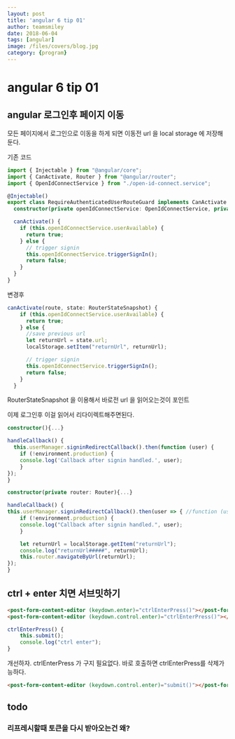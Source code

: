 ```yaml
---
layout: post
title: 'angular 6 tip 01' 
author: teamsmiley 
date: 2018-06-04
tags: [angular]
image: /files/covers/blog.jpg
category: {program}
---
```


# angular 6 tip 01

## angular 로그인후 페이지 이동

모든 페이지에서 로그인으로 이동을 하게 되면 이동전 url 을 local storage 에 저장해둔다.

기존 코드

```ts
import { Injectable } from "@angular/core";
import { CanActivate, Router } from "@angular/router";
import { OpenIdConnectService } from "./open-id-connect.service";

@Injectable()
export class RequireAuthenticatedUserRouteGuard implements CanActivate {
  constructor(private openIdConnectService: OpenIdConnectService, private router: Router) {}

  canActivate() {
    if (this.openIdConnectService.userAvailable) {
      return true;
    } else {
      // trigger signin
      this.openIdConnectService.triggerSignIn();
      return false;
    }
  }
}
```

변경후

```ts
canActivate(route, state: RouterStateSnapshot) {
    if (this.openIdConnectService.userAvailable) {
      return true;
    } else {
      //save previous url
      let returnUrl = state.url;
      localStorage.setItem("returnUrl", returnUrl);

      // trigger signin
      this.openIdConnectService.triggerSignIn();
      return false;
    }
  }
```

RouterStateSnapshot 을 이용해서 바로전 url 을 읽어오는것이 포인트

이제 로그인후 이걸 읽어서 리다이렉트해주면된다.

```ts
constructor(){...}

handleCallback() {
  this.userManager.signinRedirectCallback().then(function (user) {
    if (!environment.production) {
    console.log('Callback after signin handled.', user);
    }
});
}
```

```ts
constructor(private router: Router){...}

handleCallback() {
this.userManager.signinRedirectCallback().then(user => { //function (user)면 에러남 꼭 => { 로 해야함.
    if (!environment.production) {
    console.log("Callback after signin handled.", user);
    }

    let returnUrl = localStorage.getItem("returnUrl");
    console.log("returnUrl#####", returnUrl);
    this.router.navigateByUrl(returnUrl);
});
}
```

## ctrl + enter 치면 서브밋하기

```html
<post-form-content-editor (keydown.enter)="ctrlEnterPress()"></post-form-content-editor> //enter에서 동작
<post-form-content-editor (keydown.control.enter)="ctrlEnterPress()"></post-form-content-editor> //control enter 동시에 치면 동작
```

```ts
ctrlEnterPress() {
    this.submit();
    console.log("ctrl enter");
}
```

개선하자. ctrlEnterPress 가 구지 필요없다. 바로 호출하면 ctrlEnterPress를 삭제가능하다.

```html
<post-form-content-editor (keydown.control.enter)="submit()"></post-form-content-editor> //control enter 동시에 치면 동작
```

## todo

### 리프레시할때 토큰을 다시 받아오는건 왜?
